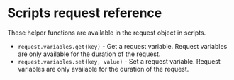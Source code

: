 # Scripts request reference

These helper functions are available in the request object in scripts.

- `request.variables.get(key)` - Get a request variable.
  Request variables are only available for the duration of the request.
- `request.variables.set(key, value)` - Set a request variable.
  Request variables are only available for the duration of the request.
